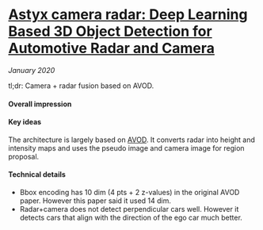 # [Astyx camera radar: Deep Learning Based 3D Object Detection for Automotive Radar and Camera](https://www.astyx.net/fileadmin/redakteur/dokumente/Deep_Learning_Based_3D_Object_Detection_for_Automotive_Radar_and_Camera.PDF) 

_January 2020_

tl;dr: Camera + radar fusion based on AVOD.

#### Overall impression
 

#### Key ideas
The architecture is largely based on [AVOD](avod.md). It converts radar into height and intensity maps and uses the pseudo image and camera image for region proposal.

#### Technical details
- Bbox encoding has 10 dim (4 pts + 2 z-values) in the original AVOD paper. However this paper said it used 14 dim. 
- Radar+camera does not detect perpendicular cars well. However it detects cars that align with the direction of the ego car much better. 


